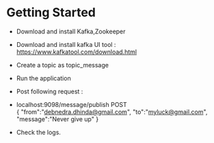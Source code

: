 # Getting Started

- Download and install Kafka,Zookeeper
- Download and install kafka UI tool : https://www.kafkatool.com/download.html

- Create a topic as topic_message
- Run the application
- Post following request :
- localhost:9098/message/publish   POST  
{
	"from":"debnedra.dhinda@gmail.com",
	"to":"myluck@gmail.com",
	"message":"Never give up"
}


- Check the logs. 
